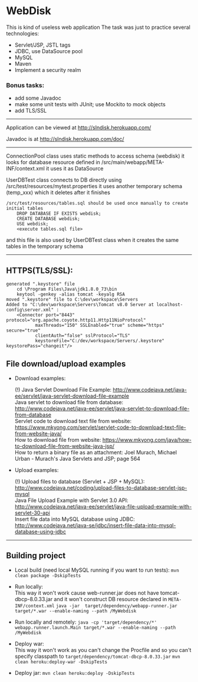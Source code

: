 # WebDisk

This is kind of useless web application
The task was just to practice several technologies:

+ Servlet/JSP, JSTL tags
+ JDBC, use DataSource pool
+ MySQL
+ Maven
+ Implement a security realm

### Bonus tasks:
- add some Javadoc
- make some unit tests with JUnit; use Mockito to mock objects
- add TLS/SSL

---
Application can be viewed at http://slndisk.herokuapp.com/

Javadoc is at http://slndisk.herokuapp.com/doc/

----------

ConnectionPool class uses static methods to access schema (webdisk)
it looks for database resource defined in /src/main/webapp/META-INF/context.xml
it uses it as DataSource

UserDBTest class connects to DB directly using /src/test/resources/mytest.properties
it uses another temporary schema (temp_xxx) which it deletes after it finishes

    /src/test/resources/tables.sql should be used once manually to create initial tables
		DROP DATABASE IF EXISTS webdisk;
		CREATE DATABASE webdisk;
		USE webdisk;
		<execute tables.sql file>
and this file is also used by UserDBTest class when it creates the same tables in the temporary schema

--------------

## HTTPS(TLS/SSL):

	generated ".keystore" file
		cd \Program Files\Java\jdk1.8.0_73\bin
		keytool -genkey -alias tomcat -keyalg RSA
	moved ".keystore" file to C:\dev\workspace\Servers
	Added to "C:\dev\workspace\Servers\Tomcat v8.0 Server at localhost-config\server.xml" :
		<Connector port="8443" protocol="org.apache.coyote.http11.Http11NioProtocol"
			   maxThreads="150" SSLEnabled="true" scheme="https" secure="true"
			   clientAuth="false" sslProtocol="TLS" 
			   keystoreFile="C:/dev/workspace/Servers/.keystore" keystorePass="changeit"/>
         
## File download/upload examples

+ Download examples:

	(!) Java Servlet Download File Example: http://www.codejava.net/java-ee/servlet/java-servlet-download-file-example  
	Java servlet to download file from database: http://www.codejava.net/java-ee/servlet/java-servlet-to-download-file-from-database  
	Servlet code to download text file from website: https://www.mkyong.com/servlet/servlet-code-to-download-text-file-from-website-java/  
	How to download file from website: https://www.mkyong.com/java/how-to-download-file-from-website-java-jsp/  
	How to return a binary file as an attachment: Joel Murach, Michael Urban - Murach's Java Servlets and JSP; page 564  
  
+ Upload examples:  

	(!) Upload files to database (Servlet + JSP + MySQL): http://www.codejava.net/coding/upload-files-to-database-servlet-jsp-mysql  
	Java File Upload Example with Servlet 3.0 API: http://www.codejava.net/java-ee/servlet/java-file-upload-example-with-servlet-30-api  
	Insert file data into MySQL database using JDBC: http://www.codejava.net/java-se/jdbc/insert-file-data-into-mysql-database-using-jdbc  

--------------

## Building project
+ Local build (need local MySQL running if you want to run tests):
`mvn clean package -DskipTests`

+ Run locally:  
This way it won't work cause web-runner.jar does not have tomcat-dbcp-8.0.33.jar and it won't construct DB resource declared in `META-INF/context.xml`
`java -jar  target/dependency/webapp-runner.jar target/*.war --enable-naming --path /MyWebdisk`

+ Run locally and remotely:
`java -cp 'target/dependency/*' webapp.runner.launch.Main target/*.war --enable-naming --path /MyWebdisk`

+ Deploy war:  
This way it won't work as you can't change the Procfile and so you can't specify classpath to `target/dependency/tomcat-dbcp-8.0.33.jar`
`mvn clean heroku:deploy-war -DskipTests`

+ Deploy jar:
`mvn clean heroku:deploy -DskipTests`
